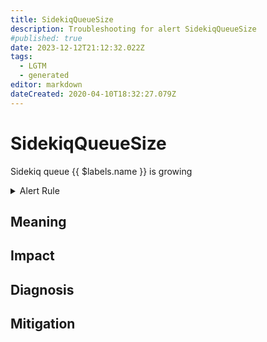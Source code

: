 ```yaml
---
title: SidekiqQueueSize
description: Troubleshooting for alert SidekiqQueueSize
#published: true
date: 2023-12-12T21:12:32.022Z
tags: 
  - LGTM
  - generated
editor: markdown
dateCreated: 2020-04-10T18:32:27.079Z
---
```


# SidekiqQueueSize

Sidekiq queue {{ $labels.name }} is growing

<details>
  <summary>Alert Rule</summary>

{{% rule "sidekiq/strech-sidekiq-exporter.yml" "SidekiqQueueSize" %}}

{{% comment %}}

```yaml
alert: SidekiqQueueSize
expr: sidekiq_queue_size > 100
for: 1m
labels:
    severity: warning
annotations:
    summary: Sidekiq queue size (instance {{ $labels.instance }})
    description: |-
        Sidekiq queue {{ $labels.name }} is growing
          VALUE = {{ $value }}
          LABELS = {{ $labels }}
    runbook: https://github.com/srerun/prometheus-alerts/blob/main/content/runbooks/strech-sidekiq-exporter/SidekiqQueueSize.md

```

{{% /comment %}}

</details>


## Meaning
[//]: # "Short paragraph that explains what the alert means"


## Impact
[//]: # "What could / will happen if the alert is not addressed"



## Diagnosis
[//]: # "Steps to take to identify the cause of the problem"



## Mitigation
[//]: # "The steps necessary to resolve the alert"
